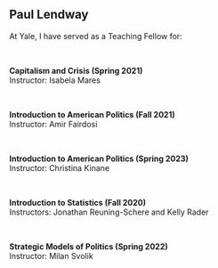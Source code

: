 ## Paul Lendway


At Yale, I have served as a Teaching Fellow for: 

 &nbsp;

**Capitalism and Crisis (Spring 2021)** <br />
Instructor: Isabela Mares

&nbsp;


**Introduction to American Politics (Fall 2021)** <br />
Instructor: Amir Fairdosi

 &nbsp;

**Introduction to American Politics (Spring 2023)** <br />
Instructor: Christina Kinane

 &nbsp;
 
**Introduction to Statistics (Fall 2020)** <br />
Instructors: Jonathan Reuning-Schere and Kelly Rader

 &nbsp;

**Strategic Models of Politics (Spring 2022)** <br />
Instructor: Milan Svolik

